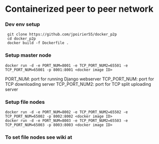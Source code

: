 # Containerized peer to peer network

### Dev env setup
```
 git clone https://github.com/jpoirier55/docker_p2p
 cd docker_p2p
 docker build -f Dockerfile .
```
### Setup master node 
```
docker run -d -e PORT_NUM=8001 -e TCP_PORT_NUM2=65501 -e TCP_PORT_NUM=65001 -p 8001:8001 <docker image ID>
```
PORT_NUM: port for running Django webserver
TCP_PORT_NUM: port for TCP downloading server
TCP_PORT_NUM2: port for TCP split uploading server

### Setup file nodes
```
docker run -d -e PORT_NUM=8002 -e TCP_PORT_NUM2=65502 -e TCP_PORT_NUM=65002 -p 8002:8002 <docker image ID>
docker run -d -e PORT_NUM=8003 -e TCP_PORT_NUM2=65503 -e TCP_PORT_NUM=65003 -p 8003:8003 <docker image ID>
```

### To set file nodes see wiki at 

